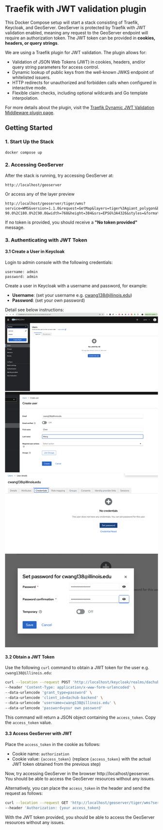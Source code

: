 # Traefik with JWT validation plugin

This Docker Compose setup will start a stack consisting of Traefik, Keycloak, and GeoServer. GeoServer is protected by
Traefik with JWT validation enabled, meaning any request to the GeoServer endpoint will require an authorization token.
The JWT token can be provided in **cookies, headers, or query strings**.

We are using a Traefik plugin for JWT validation. The plugin allows for:

- Validation of JSON Web Tokens (JWT) in cookies, headers, and/or query string parameters for access control.
- Dynamic lookup of public keys from the well-known JWKS endpoint of whitelisted issuers.
- HTTP redirects for unauthorized and forbidden calls when configured in interactive mode.
- Flexible claim checks, including optional wildcards and Go template interpolation.

For more details about the plugin, visit
the [Traefik Dynamic JWT Validation Middleware plugin page](https://plugins.traefik.io/plugins/656cc22ece37949adf283080/dynamic-jwt-validation-middleware).

## Getting Started

### 1. Start Up the Stack


```bash
docker compose up
```

### 2. Accessing GeoServer

After the stack is running, try accessing GeoServer at:

```
http://localhost/geoserver
```

Or access any of the layer preview

```
http://localhost/geoserver/tiger/wms?service=WMS&version=1.1.0&request=GetMap&layers=tiger%3Agiant_polygon&bbox=-180.0%2C-90.0%2C180.0%2C90.0&width=768&height=384&srs=EPSG%3A4326&styles=&format=image%2Fjpeg
```

If no token is provided, you should receive a **"No token provided"** message.

### 3. Authenticating with JWT Token

#### 3.1 Create a User in Keycloak
Login to admin console with the following credentials:
```
username: admin
password: admin
```

Create a user in Keycloak with a username and password, for example:
- **Username**: (set your username e.g. cwang138@illinois.edu)
- **Password**: (set your own password)

Detail see below instructions:
![](docs/create_user_1.png)
![](docs/create_user_2.png)
![](docs/create_user_3.png)
![](docs/create_user_4.png)

#### 3.2 Obtain a JWT Token

Use the following `curl` command to obtain a JWT token for the user e.g. `cwang138@illinois.edu`:

```bash
curl --location --request POST 'http://localhost/keycloak/realms/dachub/protocol/openid-connect/token' \
--header 'Content-Type: application/x-www-form-urlencoded' \
--data-urlencode 'grant_type=password' \
--data-urlencode 'client_id=dachub-backend' \
--data-urlencode 'username=cwang138@illinois.edu' \
--data-urlencode 'password=your own password'
```

This command will return a JSON object containing the `access_token`. Copy the `access_token` value.

#### 3.3 Access GeoServer with JWT

Place the `access_token` in the cookie as follows:

- Cookie name: `authorization`
- Cookie value: `{access_token}` (replace `{access_token}` with the actual JWT token obtained from the previous step)

Now, try accessing GeoServer in the browser http://localhost/geoserver. You should be able to access the GeoServer resources without any issues.

Alternatively, you can place the `access_token` in the header and send the request as follows:
```bash
curl --location --request GET 'http://localhost/geoserver/tiger/wms?service=WMS&version=1.1.0&request=GetMap&layers=tiger%3Agiant_polygon&bbox=-180.0%2C-90.0%2C180.0%2C90.0&width=768&height=384&srs=EPSG%3A4326&styles=&format=image%2Fjpeg%0A' \
--header 'Authorization: {your access_token}

```

With the JWT token provided, you should be able to access the GeoServer resources without any issues.
